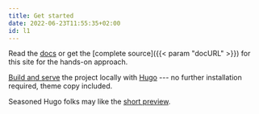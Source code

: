 ```yaml
---
title: Get started
date: 2022-06-23T11:55:35+02:00
id: l1
---
```

Read the [docs](/doc) or get the [complete source]({{< param "docURL" >}}) for this site for the hands-on approach.

[Build and serve](/doc/intro/workflow/local-server) the project locally with [Hugo](/doc/intro/workflow/getting-started) --- no further installation required, theme copy included.

Seasoned Hugo folks may like the [short preview](/doc/preview).

[^Later]: Like to contribute? The theme has its [own repository]({{< param "themeURL" >}}).
